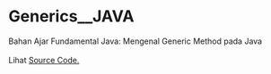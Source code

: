 # Generics__JAVA
Bahan Ajar Fundamental Java: Mengenal Generic Method pada Java<br><br>
Lihat <a href="https://github.com/RizkyKhapidsyah/Generics__JAVA/tree/master/src/com/rizkykhapidsyah/javafundamental/generics">Source Code.</a>
